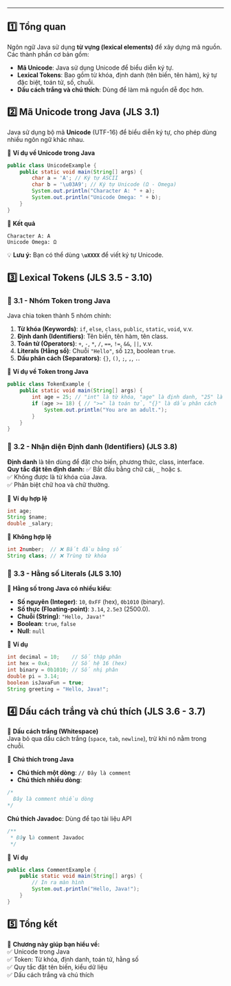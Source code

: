 
---
## **1️⃣ Tổng quan**

Ngôn ngữ Java sử dụng **từ vựng (lexical elements)** để xây dựng mã nguồn. Các thành phần cơ bản gồm:

- **Mã Unicode**: Java sử dụng Unicode để biểu diễn ký tự.
- **Lexical Tokens**: Bao gồm từ khóa, định danh (tên biến, tên hàm), ký tự đặc biệt, toán tử, số, chuỗi.
- **Dấu cách trắng và chú thích**: Dùng để làm mã nguồn dễ đọc hơn.

## **2️⃣ Mã Unicode trong Java (JLS 3.1)**

Java sử dụng bộ mã **Unicode** (UTF-16) để biểu diễn ký tự, cho phép dùng nhiều ngôn ngữ khác nhau.

📌 **Ví dụ về Unicode trong Java**

```java
public class UnicodeExample {
    public static void main(String[] args) {
        char a = 'A'; // Ký tự ASCII
        char b = '\u03A9'; // Ký tự Unicode (Ω - Omega)
        System.out.println("Character A: " + a);
        System.out.println("Unicode Omega: " + b);
    }
}
```
📌 **Kết quả**
```
Character A: A
Unicode Omega: Ω
```

💡 **Lưu ý:** Bạn có thể dùng **`\uXXXX`** để viết ký tự Unicode.

## **3️⃣ Lexical Tokens (JLS 3.5 - 3.10)**

### 🔹 **3.1 - Nhóm Token trong Java**

Java chia token thành 5 nhóm chính:

1. **Từ khóa (Keywords)**: `if`, `else`, `class`, `public`, `static`, `void`, v.v.
2. **Định danh (Identifiers)**: Tên biến, tên hàm, tên class.
3. **Toán tử (Operators)**: `+`, `-`, `*`, `/`, `==`, `!=`, `&&`, `||`, v.v.
4. **Literals (Hằng số)**: Chuỗi `"Hello"`, số `123`, boolean `true`.
5. **Dấu phân cách (Separators)**: `{}`, `()`, `;`, `,`, `.`.

📌 **Ví dụ về Token trong Java**
```java
public class TokenExample {
    public static void main(String[] args) {
        int age = 25; // "int" là từ khóa, "age" là định danh, "25" là literal
        if (age >= 18) { // ">=" là toán tử, "{}" là dấu phân cách
            System.out.println("You are an adult.");
        }
    }
}
```

### 🔹 **3.2 - Nhận diện Định danh (Identifiers) (JLS 3.8)**

**Định danh** là tên dùng để đặt cho biến, phương thức, class, interface.  
**Quy tắc đặt tên định danh:** ✅ Bắt đầu bằng chữ cái, `_` hoặc `$`.  
✅ Không được là từ khóa của Java.  
✅ Phân biệt chữ hoa và chữ thường.

📌 **Ví dụ hợp lệ**
```java
int age;
String $name;
double _salary;
```
🚫 **Không hợp lệ**
```java
int 2number;  // ❌ Bắt đầu bằng số
String class; // ❌ Trùng từ khóa
```
### 🔹 **3.3 - Hằng số Literals (JLS 3.10)**

📌 **Hằng số trong Java có nhiều kiểu**:

- **Số nguyên (Integer)**: `10`, `0xFF` (hex), `0b1010` (binary).
- **Số thực (Floating-point)**: `3.14`, `2.5e3` (2500.0).
- **Chuỗi (String)**: `"Hello, Java!"`
- **Boolean**: `true`, `false`
- **Null**: `null`

📌 **Ví dụ**
```java
int decimal = 10;    // Số thập phân
int hex = 0xA;       // Số hệ 16 (hex)
int binary = 0b1010; // Số nhị phân
double pi = 3.14;    
boolean isJavaFun = true;
String greeting = "Hello, Java!";
```
## **4️⃣ Dấu cách trắng và chú thích (JLS 3.6 - 3.7)**

🔹 **Dấu cách trắng (Whitespace)**  
Java bỏ qua dấu cách trắng (`space`, `tab`, `newline`), trừ khi nó nằm trong chuỗi.

🔹 **Chú thích trong Java**

- **Chú thích một dòng**: `// Đây là comment`
- **Chú thích nhiều dòng**:
```java
/*
  Đây là comment nhiều dòng
*/
```
**Chú thích Javadoc**: Dùng để tạo tài liệu API
```java
/**
 * Đây là comment Javadoc
 */
```
📌 **Ví dụ**
```java
public class CommentExample {
    public static void main(String[] args) {
        // In ra màn hình
        System.out.println("Hello, Java!"); 
    }
}
```
## **5️⃣ Tổng kết**

📌 **Chương này giúp bạn hiểu về:**  
✅ Unicode trong Java  
✅ Token: Từ khóa, định danh, toán tử, hằng số  
✅ Quy tắc đặt tên biến, kiểu dữ liệu  
✅ Dấu cách trắng và chú thích
